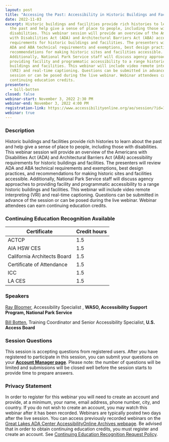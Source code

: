 ```yaml
---
layout: post
title: "Accessing the Past: Accessibility in Historic Buildings and Facilities"
date: 2022-11-03
excerpt: Historic buildings and facilities provide rich histories to learn about
  the past and help give a sense of place to people, including those with
  disabilities. This webinar session will provide an overview of the Americans
  with Disabilities Act (ADA) and Architectural Barriers Act (ABA) accessibility
  requirements for historic buildings and facilities. The presenters will review
  ADA and ABA technical requirements and exemptions, best design practices, and
  recommendations for making historic sites and facilities accessible.
  Additionally, National Park Service staff will discuss agency approaches to
  providing facility and programmatic accessibility to a range historic
  buildings and facilities. This webinar will include video remote interpreting
  (VRI) and real-time captioning. Questions can be submitted in advance of the
  session or can be posed during the live webinar. Webinar attendees can earn
  continuing education credits.
presenters:
  - bill-botten
closed: false
webinar-start: November 3, 2022 2:30 PM
webinar-end: November 3, 2022 4:00 PM
registration-link: https://www.accessibilityonline.org/ao/session/?id=111024
webinar: true
---
```

### Description

Historic buildings and facilities provide rich histories to learn about the past and help give a sense of place to people, including those with disabilities. This webinar session will provide an overview of the Americans with Disabilities Act (ADA) and Architectural Barriers Act (ABA) accessibility requirements for historic buildings and facilities. The presenters will review ADA and ABA technical requirements and exemptions, best design practices, and recommendations for making historic sites and facilities accessible. Additionally, National Park Service staff will discuss agency approaches to providing facility and programmatic accessibility to a range historic buildings and facilities. This webinar will include video remote interpreting (VRI) and real-time captioning. Questions can be submitted in advance of the session or can be posed during the live webinar. Webinar attendees can earn continuing education credits.

### Continuing Education Recognition Available

| **Certificate**             | **Credit hours** |
| --------------------------- | ---------------- |
| ACTCP                       | 1.5              |
| AIA HSW CES                 | 1.5              |
| California Architects Board | 1.5              |
| Certificate of Attendance   | 1.5              |
| ICC                         | 1.5              |
| LA CES                      | 1.5              |

### Speakers

[Ray Bloomer](https://www.accessibilityonline.org/speakers/speaker.aspx?id=10952&ret=Accessing%20the%20Past:%20Accessibility%20in%20Historic%20Buildings%20and%20Facilities), Accessibility Specialist , **WASO, Accessibility Support Program, National Park Service**

[Bill Botten](https://www.accessibilityonline.org/ao/speakers/10008/?ret=speakers), Training Coordinator and Senior Accessibility Specialist, **U.S. Access Board**

### Session Questions

This session is accepting questions from registered users. After you have registered to participate in this session, you can submit your questions on your **[Account Manager page](https://www.accessibilityonline.org/ao/accountManager/110952)**. Please note: the number of questions will be limited and submissions will be closed well before the session starts to provide time to prepare answers.

### Privacy Statement

In order to register for this webinar you will need to create an account and provide, at a minimum, your name, email address, phone number, city, and country. If you do not wish to create an account, you may watch this webinar after it has been recorded. Webinars are typically posted two days after the live session. You can access previously recorded webinars on the [Great Lakes ADA Center AccessibilityOnline Archives webpage](https://www.accessibilityonline.org/ao/archives/). Be advised that in order to obtain continuing education credits, you must register and create an account. See [Continuing Education Recognition Request Policy](https://www.accessibilityonline.org/continuing-education/CEUDetails.aspx).

<!--EndFragment-->
